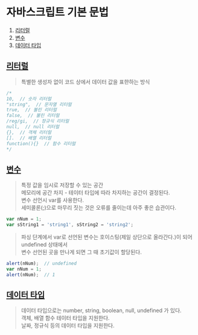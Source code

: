 # 자바스크립트 기본 문법
1. [리터럴](#literal)
1. [변수](#variable)
1. [데이터 타입](#data-type)

## <a href="#" name="literal">리터럴</a>
> 특별한 생성자 없이 코드 상에서 데이터 값을 표햔하는 방식

```javascript
/*
10,  // 숫자 리터럴
"string",  // 문자열 리터럴
true,  // 불린 리터럴
false,  // 불린 리터럴
/reg/gi,  // 정규식 리터럴
null,  // null 리터럴
{},  // 객체 리터럴
[].  // 배열 리터럴
function(){}  // 함수 리터럴
*/
```

## <a href="#" name="variable">변수</a>
> 특정 값을 임시로 저장할 수 있는 공간  
> 메모리에 공간 차지 - 테이터 타입에 따라 차지하는 공간이 결정된다.  
> 변수 선언시 var를 사용한다.  
> 세미콜론(;)으로 마무리 짓는 것은 오류를 줄이는데 아주 좋은 습관이다.  
	
```javascript
var nNum = 1;
var sString1 = 'string1', sString2 = 'string2';
```

> 파싱 단계에서 var로 선언된 변수는 호이스팅(제일 상단으로 올라간다.)이 되어 undefined 상태에서  
> 변수 선언된 곳을 만나게 되면 그 때 초기값이 할당된다.
	
```javascript
alert(nNum);  // undefined
var nNum = 1;
alert(nNum);  // 1
```

## <a href="#" name="data-type">데이터 타입</a>
> 데이터 타입으로는 number, string, boolean, null, undefined 가 있다.  
> 객체, 배열 함수 테이터 타입을 지원한다.  
> 날짜, 정규식 등의 데이터 타입을 지원한다.  